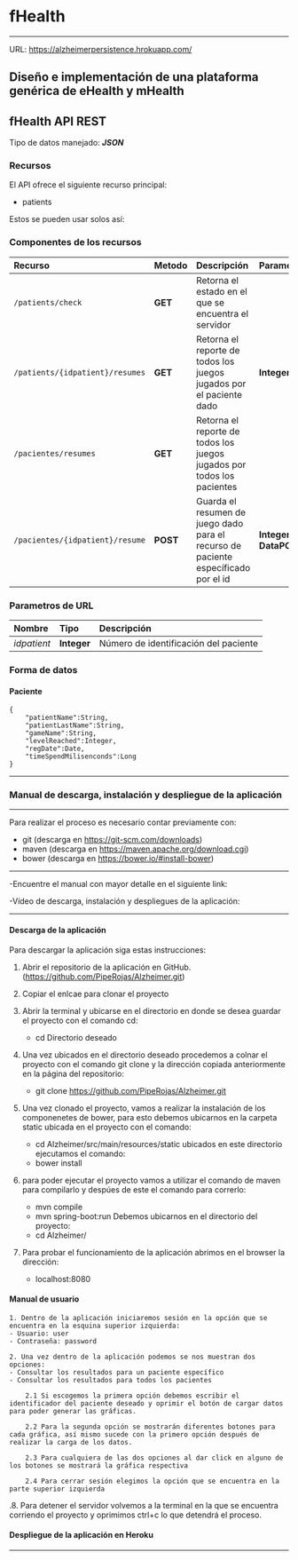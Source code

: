 # fHealth
___

URL: https://alzheimerpersistence.hrokuapp.com/

## Diseño e implementación de una plataforma genérica de eHealth y mHealth 

## fHealth API REST

Tipo de datos manejado:  ***JSON***

### Recursos

El API ofrece el siguiente recurso principal:

- patients

Estos se pueden usar solos así:

### Componentes de los recursos

| Recurso | Metodo | Descripción | Parametro | Retorno |
| :------ | :----- | :---------- | :-------- | :------ |
| `/patients/check` | **GET** | Retorna el estado en el que se encuentra el servidor | | **String** |
| `/patients/{idpatient}/resumes` | **GET** | Retorna el reporte de todos los juegos jugados por el paciente dado | **Integer**| **List<DataPOJO>** |
| `/pacientes/resumes` | **GET** | Retorna el reporte de todos los juegos jugados por todos los pacientes | | **List<DataPOJO>** |
| `/pacientes/{idpatient}/resume` | **POST** | Guarda el resumen de juego dado para el recurso de paciente específicado por el id| **Integer, DataPOJO** | |


### Parametros de URL

| Nombre | Tipo | Descripción |
| :----- | :--- | :---------- |
| *idpatient* | **Integer**| Número de identificación del paciente |

### Forma de datos

#### Paciente

	{	
		"patientName":String,
		"patientLastName":String,
		"gameName":String,
		"levelReached":Integer,
		"regDate":Date,
		"timeSpendMilisenconds":Long
	}
_______

### Manual de descarga, instalación y despliegue de la aplicación
_______

Para realizar el proceso es necesario contar previamente con:
- git (descarga en https://git-scm.com/downloads)
- maven (descarga en https://maven.apache.org/download.cgi)
- bower (descarga en https://bower.io/#install-bower)

_______

-Encuentre el manual con mayor detalle en el siguiente link:

-Vídeo de descarga, instalación y despliegues de la aplicación: 
_______

#### Descarga de la aplicación

Para descargar la aplicación siga estas instrucciones:

1. Abrir el repositorio de la aplicación en GitHub. (https://github.com/PipeRojas/Alzheimer.git)

2. Copiar el enlcae para clonar el proyecto

3. Abrir la terminal y ubicarse en el directorio en donde se desea guardar el proyecto con el comando cd:
	- cd Directorio deseado

4. Una vez ubicados en el directorio deseado procedemos a colnar el proyecto con el comando git clone y la dirección copiada anteriormente en la página del repositorio:
	- git clone https://github.com/PipeRojas/Alzheimer.git

5. Una vez clonado el proyecto, vamos a realizar la instalación de los componenetes de bower, para esto debemos ubicarnos en la carpeta static ubicada en el proyecto con el comando:
	- cd Alzheimer/src/main/resources/static
ubicados en este directorio ejecutamos el comando:
	- bower install

6. para poder ejecutar el proyecto vamos a utilizar el comando de maven para compilarlo y despúes de este el comando para correrlo:
	- mvn compile
	- mvn spring-boot:run
Debemos ubicarnos en el directorio del proyecto:
	- cd Alzheimer/

7. Para probar el funcionamiento de la aplicación abrimos en el browser la dirección:
	- localhost:8080

#### Manual de usuario

	1. Dentro de la aplicación iniciaremos sesión en la opción que se encuentra en la esquina superior izquierda:
	- Usuario: user
	- Contraseña: password

	2. Una vez dentro de la aplicación podemos se nos muestran dos opciones:
	- Consultar los resultados para un paciente específico
	- Consultar los resultados para todos los pacientes

		2.1 Si escogemos la primera opción debemos escribir el identificador del paciente deseado y oprimir el botón de cargar datos para poder generar las gráficas.

		2.2 Para la segunda opción se mostrarán diferentes botones para cada gráfica, así mismo sucede con la primero opción después de realizar la carga de los datos.

		2.3 Para cualquiera de las dos opciones al dar click en alguno de los botones se mostrará la gráfica respectiva

		2.4 Para cerrar sesión elegimos la opción que se encuentra en la parte superior izquierda

.8. Para detener el servidor volvemos a la terminal en la que se encuentra corriendo el proyecto y oprimimos ctrl+c lo que detendrá el proceso.

#### Despliegue de la aplicación en Heroku


_______
